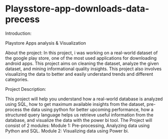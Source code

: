 # Playsstore-app-downloads-data-precess

Introduction:

Playstore Apps analysis & Visualization


About the project:
In this project, i was working on a real-world dataset of the google play store, one of the most used applications for downloading android apps. This project aims on cleaning the dataset, analyze the given dataset, and mining informational quality insights. This project also involves visualizing the data to better and easily understand trends and different categories.

Project Description: 

This project will help you understand how a real-world database is analyzed using SQL, how to get maximum available insights from the dataset, pre-process the data using python for better upcoming performance, how a structured query language helps us retrieve useful information from the database, and visualize the data with the power bi tool.
The Project will consist of 2 modules:
Module 1: Pre-processing, Analyzing data using Python and SQL.
Module 2: Visualizing data using Power bi.
